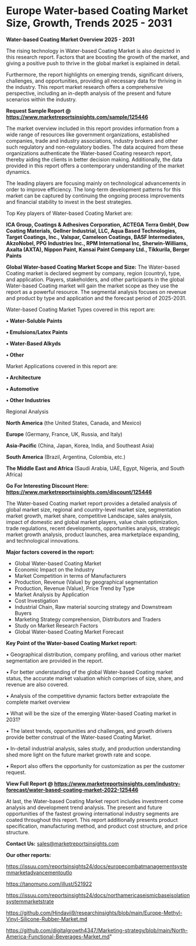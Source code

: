 # Europe Water-based Coating Market Size, Growth, Trends 2025 - 2031

<Strong> Water-based Coating Market Overview 2025 - 2031</strong>

The rising technology in Water-based Coating Market is also depicted in this research report. Factors that are boosting the growth of the market, and giving a positive push to thrive in the global market is explained in detail.

Furthermore, the report highlights on emerging trends, significant drivers, challenges, and opportunities, providing all necessary data for thriving in the industry. This report market research offers a comprehensive perspective, including an in-depth analysis of the present and future scenarios within the industry.

<strong>Request Sample Report @ <a href=https://www.marketreportsinsights.com/sample/125446>https://www.marketreportsinsights.com/sample/125446</a></strong>

The market overview included in this report provides information from a wide range of resources like government organizations, established companies, trade and industry associations, industry brokers and other such regulatory and non-regulatory bodies. The data acquired from these organizations authenticate the Water-based Coating research report, thereby aiding the clients in better decision making. Additionally, the data provided in this report offers a contemporary understanding of the market dynamics.

The leading players are focusing mainly on technological advancements in order to improve efficiency. The long-term development patterns for this market can be captured by continuing the ongoing process improvements and financial stability to invest in the best strategies.

Top Key players of Water-based Coating Market are:

<strong>ICA Group, Coatings & Adhesives Corporation, ACTEGA Terra GmbH, Dow Coating Materials, Gellner Industrial, LLC, Aqua Based Technologies, Target Coatings, Inc., Valspar, Cameleon Coatings, BASF Intermediates, AkzoNobel, PPG Industries Inc., RPM International Inc, Sherwin-Williams, Axalta (AXTA), Nippon Paint, Kansai Paint Company Ltd., Tikkurila, Berger Paints</strong>

<strong><b>Global Water-based Coating Market Scope and Size:</b></strong>
The Water-based Coating market is declared segment by company, region (country), type, and application. Players, stakeholders, and other participants in the global Water-based Coating market will gain the market scope as they use the report as a powerful resource. The segmental analysis focuses on revenue and product by type and application and the forecast period of 2025-2031.

Water-based Coating Market Types covered in this report are:

<strong>• Water-Soluble Paints

• Emulsions/Latex Paints

• Water-Based Alkyds

• Other</strong>

Market Applications covered in this report are:

<strong>• Architecture

• Automotive

• Other Industries</strong> 

Regional Analysis

<strong>North America</strong> (the United States, Canada, and Mexico)

<strong>Europe</strong> (Germany, France, UK, Russia, and Italy)

<strong>Asia-Pacific</strong> (China, Japan, Korea, India, and Southeast Asia)

<strong>South America</strong> (Brazil, Argentina, Colombia, etc.)

<strong>The Middle East and Africa</strong> (Saudi Arabia, UAE, Egypt, Nigeria, and South Africa)

<strong>Go For Interesting Discount Here: <a href=https://www.marketreportsinsights.com/discount/125446>https://www.marketreportsinsights.com/discount/125446</a></strong>

The Water-based Coating market report provides a detailed analysis of global market size, regional and country-level market size, segmentation market growth, market share, competitive Landscape, sales analysis, impact of domestic and global market players, value chain optimization, trade regulations, recent developments, opportunities analysis, strategic market growth analysis, product launches, area marketplace expanding, and technological innovations.

<strong><b>Major factors covered in the report:</b></strong>
<ul>
  <li>Global Water-based Coating Market </li>
  <li>Economic Impact on the Industry</li>
  <li>Market Competition in terms of Manufacturers</li>
  <li>Production, Revenue (Value) by geographical segmentation</li>
  <li>Production, Revenue (Value), Price Trend by Type</li>
  <li>Market Analysis by Application</li>
  <li>Cost Investigation</li>
  <li>Industrial Chain, Raw material sourcing strategy and Downstream Buyers</li>
  <li>Marketing Strategy comprehension, Distributors and Traders</li>
  <li>Study on Market Research Factors</li>
  <li>Global Water-based Coating Market Forecast</li>
</ul>

<strong><b>Key Point of the Water-based Coating Market report:</b></strong>

• Geographical distribution, company profiling, and various other market segmentation are provided in the report.

• For better understanding of the global Water-based Coating market status, the accurate market valuation which comprises of size, share, and revenue are also covered.

• Analysis of the competitive dynamic factors better extrapolate the complete market overview

• What will be the size of the emerging Water-based Coating market in 2031?

• The latest trends, opportunities and challenges, and growth drivers provide better construal of the Water-based Coating Market.

• In-detail industrial analysis, sales study, and production understanding shed more light on the future market growth rate and scope.

• Report also offers the opportunity for customization as per the customer request.

<strong><b>View Full Report @ <a href=https://www.marketreportsinsights.com/industry-forecast/water-based-coating-market-2022-125446>https://www.marketreportsinsights.com/industry-forecast/water-based-coating-market-2022-125446</a></b></strong>


At last, the Water-based Coating Market report includes investment come analysis and development trend analysis. The present and future opportunities of the fastest growing international industry segments are coated throughout this report. This report additionally presents product specification, manufacturing method, and product cost structure, and price structure.

<strong>Contact Us:</strong>
sales@marketreportsinsights.com

<strong>Our other reports:</strong>

<a href=https://issuu.com/reportsinsights24/docs/europecombatmanagementsystemmarketadvancementoutlo>https://issuu.com/reportsinsights24/docs/europecombatmanagementsystemmarketadvancementoutlo</a>

<a href=https://tanomuno.com/illust/521922>https://tanomuno.com/illust/521922</a>

<a href=https://issuu.com/reportsinsights24/docs/northamericaseismicbaseisolationsystemmarketstrate>https://issuu.com/reportsinsights24/docs/northamericaseismicbaseisolationsystemmarketstrate</a>

<a href=https://github.com/Hindavii9/researchinsights/blob/main/Europe-Methyl-Vinyl-Silicone-Rubber-Market.md>https://github.com/Hindavii9/researchinsights/blob/main/Europe-Methyl-Vinyl-Silicone-Rubber-Market.md</a>

<a href=https://github.com/digitalgrowth4347/Marketing-strategy/blob/main/North-America-Functional-Beverages-Market.md>https://github.com/digitalgrowth4347/Marketing-strategy/blob/main/North-America-Functional-Beverages-Market.md</a>"
